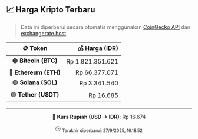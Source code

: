 

<!-- HARGA_KRIPTO -->
## 📈 Harga Kripto Terbaru

> Data ini diperbarui secara otomatis menggunakan [CoinGecko API](https://www.coingecko.com/) dan [exchangerate.host](https://exchangerate.host/)

<div align="center">

| 🪙 Token | 💰 Harga (IDR) |
|:------:|---------------:|
| 🟠 **Bitcoin (BTC)**   | Rp 1.821.351.621 |
| 🔵 **Ethereum (ETH)**  | Rp 66.377.071 |
| 🟣 **Solana (SOL)**    | Rp 3.341.540 |
| 🟢 **Tether (USDT)**   | Rp 16.685 |

---

💱 **Kurs Rupiah (USD → IDR)**: Rp 16.674

🕒 <sub>Terakhir diperbarui: 27/9/2025, 16.18.52</sub>

</div>
<!-- /HARGA_KRIPTO -->